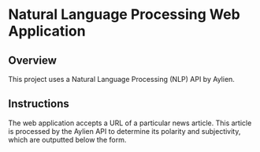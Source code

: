 # Natural Language Processing Web Application

## Overview
This project uses a Natural Language Processing (NLP) API by Aylien.

## Instructions
The web application accepts a URL of a particular news article. This article is processed by the Aylien API to determine its polarity and subjectivity, which are outputted below the form.
